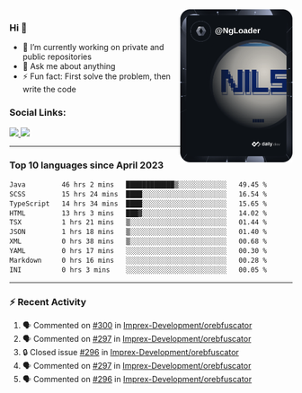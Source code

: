 <a href="https://wuffy.eu">
  <img align="right" src="https://github.com/ngloader/ngloader/blob/devcard/devcard.png" height="273" width="200" alt="NgLoader's Dev Card"/>
</a>

### Hi 👋
- 🔭 I’m currently working on private and public repositories
- 💬 Ask me about anything
- ⚡ Fun fact: First solve the problem, then write the code

### Social Links:
<a href="https://discord.gg/jUtRU5Q">
  <img src="https://dcbadge.vercel.app/api/shield/128286216708685824?style=flat&theme=clean&compact=true" />
</a>

<a href="https://wuffy.eu">
  <img src="https://github-readme-stats.vercel.app/api?username=ngloader&count_private=true&include_all_commits=true&show_icons=true&theme=dracula" />
</a>

<!--
---

<div>
  <img src="https://github-readme-stats.vercel.app/api/wakatime?username=NgLoader&api_domain=wakapi.wuffy.dev&bg_color=282a36&title_color=ff6e96&icon_color=2F855A&text_color=ffffff&custom_title=Week%20Stats&layout=compact" />
</div>

---

<div>
  <img height="170" align="left" src="https://github-readme-stats.vercel.app/api?username=ngloader&count_private=true&include_all_commits=true&show_icons=true&theme=dracula" />
  <img src="https://github-readme-stats.vercel.app/api/top-langs/?username=ngloader&layout=compact&theme=dracula" />
</div>

---

<a href="https://github.com/ryo-ma/github-profile-trophy">
  <img width=800 src="https://github-profile-trophy.vercel.app/?username=ngloader&column=8&theme=dracula&no-frame=true"/>
</a>
-->

---

### Top 10 languages since April 2023

<!--START_SECTION:waka-->

```txt
Java         46 hrs 2 mins   ████████████▒░░░░░░░░░░░░   49.45 %
SCSS         15 hrs 24 mins  ████░░░░░░░░░░░░░░░░░░░░░   16.54 %
TypeScript   14 hrs 34 mins  ████░░░░░░░░░░░░░░░░░░░░░   15.65 %
HTML         13 hrs 3 mins   ███▓░░░░░░░░░░░░░░░░░░░░░   14.02 %
TSX          1 hrs 21 mins   ▒░░░░░░░░░░░░░░░░░░░░░░░░   01.44 %
JSON         1 hrs 18 mins   ▒░░░░░░░░░░░░░░░░░░░░░░░░   01.40 %
XML          0 hrs 38 mins   ▒░░░░░░░░░░░░░░░░░░░░░░░░   00.68 %
YAML         0 hrs 17 mins   ░░░░░░░░░░░░░░░░░░░░░░░░░   00.30 %
Markdown     0 hrs 16 mins   ░░░░░░░░░░░░░░░░░░░░░░░░░   00.28 %
INI          0 hrs 3 mins    ░░░░░░░░░░░░░░░░░░░░░░░░░   00.05 %
```

<!--END_SECTION:waka-->

---

### :zap: Recent Activity
<!--START_SECTION:activity-->
1. 🗣 Commented on [#300](https://github.com/Imprex-Development/orebfuscator/issues/300#issuecomment-1605785883) in [Imprex-Development/orebfuscator](https://github.com/Imprex-Development/orebfuscator)
2. 🗣 Commented on [#297](https://github.com/Imprex-Development/orebfuscator/issues/297#issuecomment-1591785811) in [Imprex-Development/orebfuscator](https://github.com/Imprex-Development/orebfuscator)
3. 🔒 Closed issue [#296](https://github.com/Imprex-Development/orebfuscator/issues/296) in [Imprex-Development/orebfuscator](https://github.com/Imprex-Development/orebfuscator)
4. 🗣 Commented on [#297](https://github.com/Imprex-Development/orebfuscator/issues/297#issuecomment-1591515633) in [Imprex-Development/orebfuscator](https://github.com/Imprex-Development/orebfuscator)
5. 🗣 Commented on [#296](https://github.com/Imprex-Development/orebfuscator/issues/296#issuecomment-1591511630) in [Imprex-Development/orebfuscator](https://github.com/Imprex-Development/orebfuscator)
<!--END_SECTION:activity-->